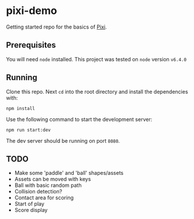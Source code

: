 # pixi-demo

Getting started repo for the basics of [Pixi](http://www.pixijs.com/).

## Prerequisites

You will need `node` installed. This project was tested on `node` version `v6.4.0`

## Running

Clone this repo. Next `cd` into the root directory and install the dependencies with:

```
npm install
```

Use the following command to start the development server:

```
npm run start:dev
```

The dev server should be running on port `8080`.

## TODO

* Make some 'paddle' and 'ball' shapes/assets
* Assets can be moved with keys
* Ball with basic random path
* Collision detection?
* Contact area for scoring
* Start of play
* Score display

